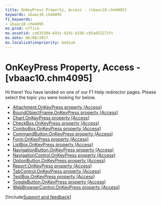 ```yaml
---
title: OnKeyPress Property, Access - [vbaac10.chm4095]
keywords: vbaac10.chm4095
f1_keywords:
- vbaac10.chm4095
ms.prod: office
ms.assetid: ce635304-693c-4291-b156-cb5ad52272fc
ms.date: 06/08/2017
ms.localizationpriority: medium
---
```



# OnKeyPress Property, Access - [vbaac10.chm4095]

Hi there! You have landed on one of our F1 Help redirector pages. Please select the topic you were looking for below.

- [Attachment.OnKeyPress property (Access)](https://msdn.microsoft.com/library/9f3213eb-9c37-f550-6c14-e6dd85d030a5%28Office.15%29.aspx)
- [BoundObjectFrame.OnKeyPress property (Access)](https://msdn.microsoft.com/library/fd4c6208-d311-64dd-8683-d106d33cffc0%28Office.15%29.aspx)
- [Chart.OnKeyPress property (Access)](../api/access.chart.md)
- [CheckBox.OnKeyPress property (Access)](https://msdn.microsoft.com/library/a1f83ff8-b334-0314-8041-38a357b8c5a8%28Office.15%29.aspx)
- [ComboBox.OnKeyPress property (Access)](https://msdn.microsoft.com/library/ddd9e200-5578-3269-d2c8-5352684e5fab%28Office.15%29.aspx)
- [CommandButton.OnKeyPress property (Access)](https://msdn.microsoft.com/library/de0dd03a-e3f4-c69d-0d9e-030fefc0a2de%28Office.15%29.aspx)
- [Form.OnKeyPress property (Access)](https://msdn.microsoft.com/library/1ba311c2-15f2-1756-b35c-18df7cf7f858%28Office.15%29.aspx)
- [ListBox.OnKeyPress property (Access)](https://msdn.microsoft.com/library/f7d0c300-d3dc-78e3-0e2d-825bd7088ad7%28Office.15%29.aspx)
- [NavigationButton.OnKeyPress property (Access)](https://msdn.microsoft.com/library/6831ae04-07b0-e84b-4451-0c728e80d8e9%28Office.15%29.aspx)
- [NavigationControl.OnKeyPress property (Access)](https://msdn.microsoft.com/library/5efcc70d-6609-d4b3-509c-063af66195c4%28Office.15%29.aspx)
- [OptionButton.OnKeyPress property (Access)](https://msdn.microsoft.com/library/6adf4d90-7922-bdb4-c09e-397f1c8c8a42%28Office.15%29.aspx)
- [Report.OnKeyPress property (Access)](https://msdn.microsoft.com/library/9f6dcc2e-b2b1-56bc-2c3a-c7be498eda72%28Office.15%29.aspx)
- [TabControl.OnKeyPress property (Access)](https://msdn.microsoft.com/library/4045a573-1871-a968-21f1-ebae85dc8318%28Office.15%29.aspx)
- [TextBox.OnKeyPress property (Access)](https://msdn.microsoft.com/library/458d2e2d-3003-79e4-a911-058928c25cef%28Office.15%29.aspx)
- [ToggleButton.OnKeyPress property (Access)](https://msdn.microsoft.com/library/8fe11ce6-1566-238e-c93a-1ee5835b9c2e%28Office.15%29.aspx)
- [WebBrowserControl.OnKeyPress property (Access)](https://msdn.microsoft.com/library/9f79f4cb-09dd-a6db-c70c-b77c83caa315%28Office.15%29.aspx)

[!include[Support and feedback](~/includes/feedback-boilerplate.md)]